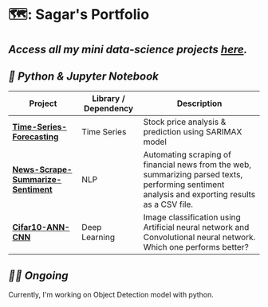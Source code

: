 # 🗺️: Sagar's Portfolio

## ***Access all my mini data-science projects [here](https://github.com/skadoozy/Practice-Data-Science).***

## ***🐍 Python & Jupyter Notebook***

| Project | Library / Dependency | Description |
|---|---|---|
| [**Time-Series-Forecasting**](https://github.com/skadoozy/Time-Series-Forecasting) | Time Series | Stock price analysis & prediction using SARIMAX model |
| [**News-Scrape-Summarize-Sentiment**](https://github.com/skadoozy/News-Scrape-Summarize-Sentiment) | NLP | Automating scraping of financial news from the web, summarizing parsed texts, performing sentiment analysis and exporting results as a CSV file. |
| [**Cifar10-ANN-CNN**](https://github.com/skadoozy/Cifar10-ANN-CNN) | Deep Learning | Image classification using Artificial neural network and Convolutional neural network. Which one performs better? |

## ***🙇‍♂️ Ongoing***

Currently, I'm working on Object Detection model with python.
